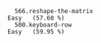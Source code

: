       566.reshape-the-matrix                                           Easy   (57.60 %)
      500.keyboard-row                                                 Easy   (59.95 %)
